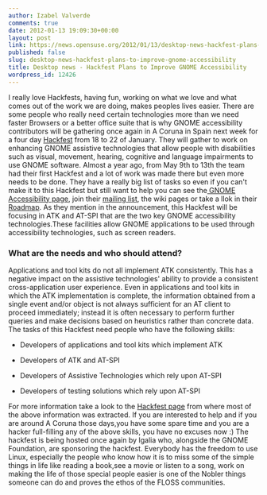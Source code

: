 ```yaml
---
author: Izabel Valverde
comments: true
date: 2012-01-13 19:09:30+00:00
layout: post
link: https://news.opensuse.org/2012/01/13/desktop-news-hackfest-plans-to-improve-gnome-accessibility/
published: false
slug: desktop-news-hackfest-plans-to-improve-gnome-accessibility
title: Desktop news - Hackfest Plans to Improve GNOME Accessibility
wordpress_id: 12426
---
```


I really love Hackfests, having fun, working on what we love and what comes out of the work we are doing, makes peoples lives easier. There are some people who really need certain technologies more than we need faster Browsers or a better office suite that is why GNOME accessibility contributors will be gathering once again in A Coruna in Spain next week for a four day [Hackfest](https://live.gnome.org/Hackfests/ATK2011) from 18 to 22 of January. They will gather to work on enhancing GNOME assistive technologies that allow people with disabilities such as visual, movement, hearing, cognitive and language impairments to use GNOME software. Almost a year ago, from May 9th to 13th the team had their first Hackfest and a lot of work was made there but even more needs to be done. They have a really big list of tasks so even if you can't make it to this Hackfest but still want to help you can see the[ GNOME Accessibility page](//projects.gnome.org/accessibility/), join their [mailing list](gnome-accessibility-list@gnome.org), the wiki pages or take a llok in their [Roadmap](https://live.gnome.org/Accessibility/Roadmap).
As they mention in the announcement, this Hackfest will be focusing in ATK and AT-SPI that are the two key GNOME accessibility technologies.These facilities allow GNOME applications to be used through accessibility technologies, such as screen readers.





### What are the needs and who should attend?


Applications and tool kits do not all implement ATK consistently. This has a negative impact on the assistive technologies' ability to provide a consistent cross-application user experience. Even in applications and tool kits in which the ATK implementation is complete, the information obtained from a single event and/or object is not always sufficient for an AT client to proceed immediately; instead it is often necessary to perform further queries and make decisions based on heuristics rather than concrete data. The tasks of this Hackfest need people who have the following skills:



	
  * Developers of applications and tool kits which implement ATK

	
  * Developers of ATK and AT-SPI

	
  * Developers of Assistive Technologies which rely upon AT-SPI

	
  * Developers of testing solutions which rely upon AT-SPI


For more information take a look to the [Hackfest page](https://live.gnome.org/Hackfests/ATK2011) from where most of the above information was extracted. If you are interested to help and if you are around A Coruna those days,you have some spare time and you are a hacker full-filling any of the above skills, you have no excuses now :) The hackfest is being hosted once again by Igalia who, alongside the GNOME Foundation, are sponsoring the hackfest. Everybody has the freedom to use Linux, especially the people who know how it is to miss some of the simple things in life like reading a book,see a movie or listen to a song, work on making the life of those special people easier is one of the Nobler things someone can do and proves the ethos of the FLOSS communities.




